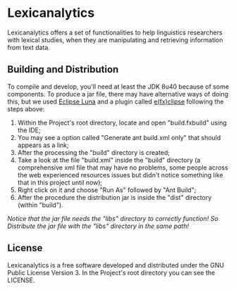 # Lexicanalytics
Lexicanalytics offers a set of functionalities to help linguistics researchers with lexical studies, when they are manipulating and retrieving information from text data.

## Building and Distribution

To compile and develop, you'll need at least the JDK 8u40 because of some components. 
To produce a jar file, there may have alternative ways of doing this, but we used [Eclipse Luna](https://eclipse.org/) and a plugin called [e(fx)clipse](https://www.eclipse.org/efxclipse/index.html) following the steps above:

1.  Within the Project's root directory, locate and open "build.fxbuild" using the IDE;
2.  You may see a option called "Generate ant build.xml only" that should appears as a link;
3.  After the processing the "build" directory is created;
4.  Take a look at the file "build.xml" inside the "build" directory (a comprehensive xml file that may have no problems, some people across the web experienced resources issues but didn't notice something like that in this project until now);
5.  Right click on it and choose "Run As" followed by "Ant Build";
6.  After the procedure the distribution jar is inside the "dist" directory (within "build").

_Notice that the jar file needs the "libs" directory to correctly function! So Distribute the jar file with the "libs" directory in the same path!_  



## License

Lexicanalytics is a free software developed and distributed under the GNU Public License Version 3. In the Project's root directory you can see the LICENSE. 